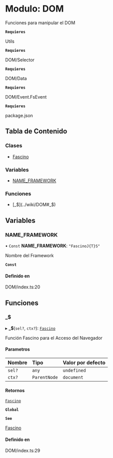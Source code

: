 # Modulo: DOM

Funciones para manipular el DOM

**`Requieres`**

Utils

**`Requieres`**

DOM/Selector

**`Requieres`**

DOM/Data

**`Requieres`**

DOM/Event.FsEvent

**`Requieres`**

package.json

## Tabla de Contenido

### Clases

- [Fascino](../wiki/DOM.Fascino)

### Variables

- [NAME\_FRAMEWORK](../wiki/DOM#name_framework)

### Funciones

- [\_$](../wiki/DOM#_$)

## Variables

### NAME\_FRAMEWORK

• `Const` **NAME\_FRAMEWORK**: ``"FascinoJ{T}S"``

Nombre del Framework

**`Const`**

#### Definido en

DOM/index.ts:20

## Funciones

### \_$

▸ **_$**(`sel?`, `ctx?`): [`Fascino`](../wiki/DOM.Fascino)

Función Fascino para el Acceso del Navegador

#### Parametros

| Nombre | Tipo | Valor por defecto |
| :------ | :------ | :------ |
| `sel?` | `any` | `undefined` |
| `ctx?` | `ParentNode` | `document` |

#### Retornos

[`Fascino`](../wiki/DOM.Fascino)

**`Global`**

**`See`**

[Fascino](../wiki/DOM.Fascino)

#### Definido en

DOM/index.ts:29
